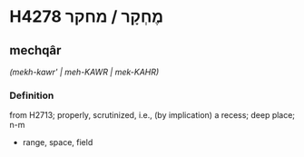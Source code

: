 # H4278 מֶחְקָר / מחקר

## mechqâr

_(mekh-kawr' | meh-KAWR | mek-KAHR)_

### Definition

from H2713; properly, scrutinized, i.e., (by implication) a recess; deep place; n-m

- range, space, field

